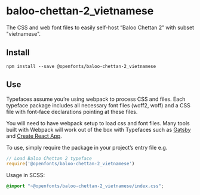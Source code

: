 
# baloo-chettan-2_vietnamese

The CSS and web font files to easily self-host “Baloo Chettan 2” with subset "vietnamese".

## Install

`npm install --save @openfonts/baloo-chettan-2_vietnamese`

## Use

Typefaces assume you’re using webpack to process CSS and files. Each typeface
package includes all necessary font files (woff2, woff) and a CSS file with
font-face declarations pointing at these files.

You will need to have webpack setup to load css and font files. Many tools built
with Webpack will work out of the box with Typefaces such as [Gatsby](https://github.com/gatsbyjs/gatsby)
and [Create React App](https://github.com/facebookincubator/create-react-app).

To use, simply require the package in your project’s entry file e.g.

```javascript
// Load Baloo Chettan 2 typeface
require('@openfonts/baloo-chettan-2_vietnamese')
```

Usage in SCSS:
```scss
@import "~@openfonts/baloo-chettan-2_vietnamese/index.css";
```
